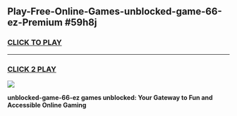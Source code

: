 
## Play-Free-Online-Games-unblocked-game-66-ez-Premium #59h8j
<h3>
<a href="https://premium.freeplayer.one?title=unblocked-game-66-ez&ref=8M">CLICK TO PLAY</a></h3>
<hr>

<h3>
<a href="https://premium.freeplayer.one?title=unblocked-game-66-ez&ref=8M">CLICK 2 PLAY</a>
  
</h3>

<a href="https://premium.freeplayer.one?title=unblocked-game-66-ez&ref=8M"><img src="https://clearcache.store/games.png"></a>


**unblocked-game-66-ez games unblocked: Your Gateway to Fun and Accessible Online Gaming**

